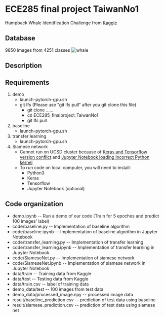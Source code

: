 # ECE285 final project TaiwanNo1
Humpback Whale Identification Challenge from [Kaggle](https://www.kaggle.com/c/whale-categorization-playground)
## Database
9850 images from 4251 classes
![whale](https://kaggle2.blob.core.windows.net/competitions/kaggle/3333/media/happy-whale.jpg "whale example")
## Description

## Requirements
1. demo
   - launch-pytorch-gpu.sh
   - git lfs (Please use "git lfs pull" after you git clone this file)
     - git clone ......
     - cd ECE285_finalproject_TaiwanNo1
     - git lfs pull
2. baseline
   - launch-pytorch-gpu.sh
3. transfer learning
   - launch-pytorch-gpu.sh
4. Siamese network
   - Cannot run on UCSD cluster because of [Keras and Tensorflow version conflict](https://github.com/keras-team/keras/issues/9900) and [Jupyter Notebook loading incorrect Python kernel](https://github.com/jupyter/notebook/issues/2563)
   - To run code on local computer, you will need to install:
     - Python3
     - Keras
     - Tensorflow
     - Jupyter Notebook (optional)
   
## Code organization
- demo.ipynb                        -- Run a demo of our code (Train for 5 epoches and predict 100 images' label)
- code/baseline.py                  -- Implementation of baseline algorithm
- code/baseline.ipynb               -- Implementation of baseline algorithm in Jupyter Notebook
- code/transfer_learning.py         -- Implementation of transfer learning
- code/transfer_learning.ipynb      -- Implementation of transfer learning in Jupyter Notebook
- code/SiameseNet.py                -- Implementation of siamese network
- code/SiameseNet.ipynb             -- Implementation of siamese network in Jupyter Notebook
- data/train                        -- Training data from Kaggle 
- data/test                         -- Testing data from Kaggle
- data/train.csv                    -- label of training data
- demo_data/test                    -- 100 images from test data
- demo_data/processed_image.npy     -- processed image data
- result/baseline_prediction.csv    -- prediction of test data using baseline
- result/siamese_prediction.csv     -- prediction of test data using siamese net
